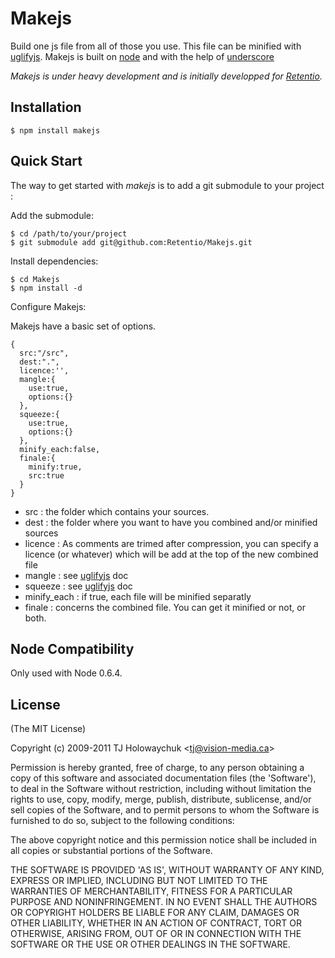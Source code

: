 
# Makejs
      
  Build one js file from all of those you use.
  This file can be minified with [uglifyjs](https://github.com/mishoo/UglifyJS). 
  Makejs is built on [node](http://nodejs.org) and with the help of [underscore](https://github.com/documentcloud/underscore.git)
  
  _Makejs is under heavy development and is initially developped for [Retentio](http://retent.io)._


## Installation

    $ npm install makejs


## Quick Start

 The way to get started with *makejs* is to add a git submodule to your project :

 Add the submodule:

    $ cd /path/to/your/project
    $ git submodule add git@github.com:Retentio/Makejs.git

 Install dependencies:

    $ cd Makejs
    $ npm install -d

 Configure Makejs:

  Makejs have a basic set of options.

    { 
      src:"/src", 
      dest:".",
      licence:'',
      mangle:{
        use:true,
        options:{}
      },
      squeeze:{
        use:true,
        options:{}
      },
      minify_each:false,
      finale:{
        minify:true,
        src:true
      }
    }

  
  * src : the folder which contains your sources.
  * dest : the folder where you want to have you combined and/or minified sources
  * licence : As comments are trimed after compression, you can specify a licence (or whatever) which will be add at the top of the new combined file
  * mangle : see [uglifyjs](https://github.com/mishoo/UglifyJS) doc
  * squeeze : see [uglifyjs](https://github.com/mishoo/UglifyJS) doc
  * minify_each : if true, each file will be minified separatly
  * finale : concerns the combined file. You can get it minified or not, or both.

## Node Compatibility

Only used with Node 0.6.4.

## License 

(The MIT License)

Copyright (c) 2009-2011 TJ Holowaychuk &lt;tj@vision-media.ca&gt;

Permission is hereby granted, free of charge, to any person obtaining
a copy of this software and associated documentation files (the
'Software'), to deal in the Software without restriction, including
without limitation the rights to use, copy, modify, merge, publish,
distribute, sublicense, and/or sell copies of the Software, and to
permit persons to whom the Software is furnished to do so, subject to
the following conditions:

The above copyright notice and this permission notice shall be
included in all copies or substantial portions of the Software.

THE SOFTWARE IS PROVIDED 'AS IS', WITHOUT WARRANTY OF ANY KIND,
EXPRESS OR IMPLIED, INCLUDING BUT NOT LIMITED TO THE WARRANTIES OF
MERCHANTABILITY, FITNESS FOR A PARTICULAR PURPOSE AND NONINFRINGEMENT.
IN NO EVENT SHALL THE AUTHORS OR COPYRIGHT HOLDERS BE LIABLE FOR ANY
CLAIM, DAMAGES OR OTHER LIABILITY, WHETHER IN AN ACTION OF CONTRACT,
TORT OR OTHERWISE, ARISING FROM, OUT OF OR IN CONNECTION WITH THE
SOFTWARE OR THE USE OR OTHER DEALINGS IN THE SOFTWARE.
